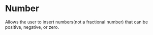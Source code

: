 # Number

Allows the user to insert numbers\(not a fractional number\) that can be positive, negative, or zero.

